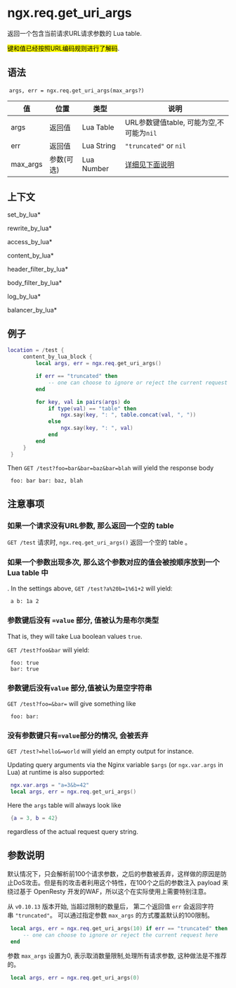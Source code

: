 # ngx.req.get_uri_args

返回一个包含当前请求URL请求参数的 Lua table.

<mark>键和值已经按照URL编码规则进行了解码</mark>.

## 语法

  `args, err = ngx.req.get_uri_args(max_args?)`

| 值        | 位置     | 类型         | 说明                           |
| -------- | ------ | ---------- | ---------------------------- |
| args     | 返回值    | Lua Table  | URL参数键值table, 可能为空,不可能为`nil` |
| err      | 返回值    | Lua String | `"truncated"` or `nil`       |
| max_args | 参数(可选) | Lua Number | [详细见下面说明](#参数说明)             |

## 上下文

set_by_lua*

rewrite_by_lua*

access_by_lua*

content_by_lua*

header_filter_by_lua*

body_filter_by_lua*

log_by_lua*

balancer_by_lua*

## 例子

```lua
location = /test {
     content_by_lua_block {
         local args, err = ngx.req.get_uri_args()

         if err == "truncated" then
             -- one can choose to ignore or reject the current request here
         end

         for key, val in pairs(args) do
             if type(val) == "table" then
                 ngx.say(key, ": ", table.concat(val, ", "))
             else
                 ngx.say(key, ": ", val)
             end
         end
     }
 }
```

Then `GET /test?foo=bar&bar=baz&bar=blah` will yield the response body

```shell
 foo: bar bar: baz, blah
```

## 注意事项

### 如果一个请求没有URL参数, 那么返回一个空的 table

`GET /test`  请求时, `ngx.req.get_uri_args()` 返回一个空的 table 。



### 如果一个参数出现多次, 那么这个参数对应的值会被按顺序放到一个 Lua table 中

. In the settings above, `GET /test?a%20b=1%61+2` will yield:

```shell
 a b: 1a 2
```

### 参数键后没有 `=value` 部分, 值被认为是布尔类型

That is, they will take Lua boolean values `true`.

`GET /test?foo&bar` will yield:

```shell
 foo: true
 bar: true
```

### 参数键后没有`value` 部分,值被认为是空字符串

`GET /test?foo=&bar=` will give something like

```shell
 foo: bar:
```

### 没有参数键只有`=value`部分的情况, 会被丢弃

`GET /test?=hello&=world` will yield an empty output for instance.



Updating query arguments via the Nginx variable `$args` (or `ngx.var.args` in Lua) at runtime is also supported:

```lua
 ngx.var.args = "a=3&b=42"
 local args, err = ngx.req.get_uri_args()
```

Here the `args` table will always look like

```lua
 {a = 3, b = 42}
```

regardless of the actual request query string.



## 参数说明

默认情况下，只会解析前100个请求参数，之后的参数被丢弃，这样做的原因是防止DoS攻击。但是有的攻击者利用这个特性，在100个之后的参数注入 payload 来绕过基于 OpenResty 开发的WAF，所以这个在实际使用上需要特别注意。

从 `v0.10.13` 版本开始,  当超过限制的数量后， 第二个返回值 `err` 会返回字符串 `"truncated"`。 可以通过指定参数 `max_args` 的方式覆盖默认的100限制。

```lua
 local args, err = ngx.req.get_uri_args(10) if err == "truncated" then
     -- one can choose to ignore or reject the current request here
 end
```

参数 `max_args` 设置为0, 表示取消数量限制,处理所有请求参数, 这种做法是不推荐的。

```lua
 local args, err = ngx.req.get_uri_args(0)
```
